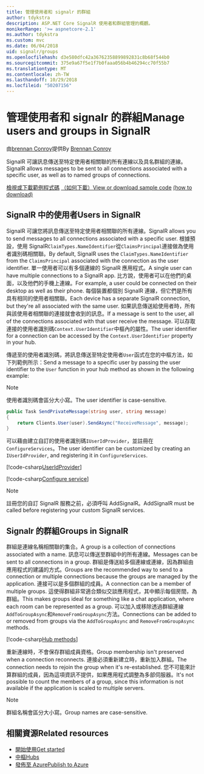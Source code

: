 ```yaml
---
title: 管理使用者和 signalr 的群組
author: tdykstra
description: ASP.NET Core SignalR 使用者和群組管理的概觀。
monikerRange: '>= aspnetcore-2.1'
ms.author: tdykstra
ms.custom: mvc
ms.date: 06/04/2018
uid: signalr/groups
ms.openlocfilehash: d3e580dfc42a36762358899892831c8b68f544b0
ms.sourcegitcommit: 375e9a67f5e1f7b0faaa056b4b46294cc70f55b7
ms.translationtype: MT
ms.contentlocale: zh-TW
ms.lasthandoff: 10/29/2018
ms.locfileid: "50207156"
---
```

# <a name="manage-users-and-groups-in-signalr"></a><span data-ttu-id="ce6a1-103">管理使用者和 signalr 的群組</span><span class="sxs-lookup"><span data-stu-id="ce6a1-103">Manage users and groups in SignalR</span></span>

<span data-ttu-id="ce6a1-104">由[brennan Conroy](https://github.com/BrennanConroy)提供</span><span class="sxs-lookup"><span data-stu-id="ce6a1-104">By [Brennan Conroy](https://github.com/BrennanConroy)</span></span>

<span data-ttu-id="ce6a1-105">SignalR 可讓訊息傳送至特定使用者相關聯的所有連線以及具名群組的連線。</span><span class="sxs-lookup"><span data-stu-id="ce6a1-105">SignalR allows messages to be sent to all connections associated with a specific user, as well as to named groups of connections.</span></span>

<span data-ttu-id="ce6a1-106">[檢視或下載範例程式碼](https://github.com/aspnet/Docs/tree/master/aspnetcore/signalr/groups/sample/) [（如何下載）](xref:index#how-to-download-a-sample)</span><span class="sxs-lookup"><span data-stu-id="ce6a1-106">[View or download sample code](https://github.com/aspnet/Docs/tree/master/aspnetcore/signalr/groups/sample/) [(how to download)](xref:index#how-to-download-a-sample)</span></span>

## <a name="users-in-signalr"></a><span data-ttu-id="ce6a1-107">SignalR 中的使用者</span><span class="sxs-lookup"><span data-stu-id="ce6a1-107">Users in SignalR</span></span>

<span data-ttu-id="ce6a1-108">SignalR 可讓您將訊息傳送至特定使用者相關聯的所有連線。</span><span class="sxs-lookup"><span data-stu-id="ce6a1-108">SignalR allows you to send messages to all connections associated with a specific user.</span></span> <span data-ttu-id="ce6a1-109">根據預設，使用 SignalR`ClaimTypes.NameIdentifier`從`ClaimsPrincipal`連接做為使用者識別碼相關聯。</span><span class="sxs-lookup"><span data-stu-id="ce6a1-109">By default, SignalR uses the `ClaimTypes.NameIdentifier` from the `ClaimsPrincipal` associated with the connection as the user identifier.</span></span> <span data-ttu-id="ce6a1-110">單一使用者可以有多個連線的 SignalR 應用程式。</span><span class="sxs-lookup"><span data-stu-id="ce6a1-110">A single user can have multiple connections to a SignalR app.</span></span> <span data-ttu-id="ce6a1-111">比方說，使用者可以在他們的桌面，以及他們的手機上連線。</span><span class="sxs-lookup"><span data-stu-id="ce6a1-111">For example, a user could be connected on their desktop as well as their phone.</span></span> <span data-ttu-id="ce6a1-112">每個裝置都個別 SignalR 連線，但它們是所有具有相同的使用者相關聯。</span><span class="sxs-lookup"><span data-stu-id="ce6a1-112">Each device has a separate SignalR connection, but they're all associated with the same user.</span></span> <span data-ttu-id="ce6a1-113">如果訊息傳送給使用者時，所有與該使用者相關聯的連接就會收到的訊息。</span><span class="sxs-lookup"><span data-stu-id="ce6a1-113">If a message is sent to the user, all of the connections associated with that user receive the message.</span></span> <span data-ttu-id="ce6a1-114">可以存取連接的使用者識別碼`Context.UserIdentifier`中樞內的屬性。</span><span class="sxs-lookup"><span data-stu-id="ce6a1-114">The user identifier for a connection can be accessed by the `Context.UserIdentifier` property in your hub.</span></span>

<span data-ttu-id="ce6a1-115">傳遞至的使用者識別碼，將訊息傳送至特定使用者`User`函式在您的中樞方法，如下列範例所示：</span><span class="sxs-lookup"><span data-stu-id="ce6a1-115">Send a message to a specific user by passing the user identifier to the `User` function in your hub method as shown in the following example:</span></span>

> [!NOTE]
> <span data-ttu-id="ce6a1-116">使用者識別碼會區分大小寫。</span><span class="sxs-lookup"><span data-stu-id="ce6a1-116">The user identifier is case-sensitive.</span></span>

```csharp
public Task SendPrivateMessage(string user, string message)
{
    return Clients.User(user).SendAsync("ReceiveMessage", message);
}
```

<span data-ttu-id="ce6a1-117">可以藉由建立自訂的使用者識別碼`IUserIdProvider`，並註冊在`ConfigureServices`。</span><span class="sxs-lookup"><span data-stu-id="ce6a1-117">The user identifier can be customized by creating an `IUserIdProvider`, and registering it in `ConfigureServices`.</span></span>

[!code-csharp[UserIdProvider](groups/sample/customuseridprovider.cs?range=4-10)]

[!code-csharp[Configure service](groups/sample/startup.cs?range=21-22,39-42)]

> [!NOTE]
> <span data-ttu-id="ce6a1-118">註冊您的自訂 SignalR 服務之前，必須呼叫 AddSignalR。</span><span class="sxs-lookup"><span data-stu-id="ce6a1-118">AddSignalR must be called before registering your custom SignalR services.</span></span>

## <a name="groups-in-signalr"></a><span data-ttu-id="ce6a1-119">Signalr 的群組</span><span class="sxs-lookup"><span data-stu-id="ce6a1-119">Groups in SignalR</span></span>

<span data-ttu-id="ce6a1-120">群組是連線名稱相關聯的集合。</span><span class="sxs-lookup"><span data-stu-id="ce6a1-120">A group is a collection of connections associated with a name.</span></span> <span data-ttu-id="ce6a1-121">訊息可以傳送至群組中的所有連線。</span><span class="sxs-lookup"><span data-stu-id="ce6a1-121">Messages can be sent to all connections in a group.</span></span> <span data-ttu-id="ce6a1-122">群組是傳送給多個連線或連線，因為群組由應用程式的建議的方式。</span><span class="sxs-lookup"><span data-stu-id="ce6a1-122">Groups are the recommended way to send to a connection or multiple connections because the groups are managed by the application.</span></span> <span data-ttu-id="ce6a1-123">連接可以是多個群組的成員。</span><span class="sxs-lookup"><span data-stu-id="ce6a1-123">A connection can be a member of multiple groups.</span></span> <span data-ttu-id="ce6a1-124">這使得群組非常適合類似交談應用程式，其中顯示每個房間，為群組。</span><span class="sxs-lookup"><span data-stu-id="ce6a1-124">This makes groups ideal for something like a chat application, where each room can be represented as a group.</span></span> <span data-ttu-id="ce6a1-125">可以加入或移除透過群組連線`AddToGroupAsync`和`RemoveFromGroupAsync`方法。</span><span class="sxs-lookup"><span data-stu-id="ce6a1-125">Connections can be added to or removed from groups via the `AddToGroupAsync` and `RemoveFromGroupAsync` methods.</span></span>

[!code-csharp[Hub methods](groups/sample/hubs/chathub.cs?range=15-27)]

<span data-ttu-id="ce6a1-126">重新連線時，不會保存群組成員資格。</span><span class="sxs-lookup"><span data-stu-id="ce6a1-126">Group membership isn't preserved when a connection reconnects.</span></span> <span data-ttu-id="ce6a1-127">連接必須重新建立時，重新加入群組。</span><span class="sxs-lookup"><span data-stu-id="ce6a1-127">The connection needs to rejoin the group when it's re-established.</span></span> <span data-ttu-id="ce6a1-128">您不可能來計算群組的成員，因為這項資訊不提供，如果應用程式調整為多部伺服器。</span><span class="sxs-lookup"><span data-stu-id="ce6a1-128">It's not possible to count the members of a group, since this information is not available if the application is scaled to multiple servers.</span></span>

> [!NOTE]
> <span data-ttu-id="ce6a1-129">群組名稱會區分大小寫。</span><span class="sxs-lookup"><span data-stu-id="ce6a1-129">Group names are case-sensitive.</span></span>

## <a name="related-resources"></a><span data-ttu-id="ce6a1-130">相關資源</span><span class="sxs-lookup"><span data-stu-id="ce6a1-130">Related resources</span></span>

* [<span data-ttu-id="ce6a1-131">開始使用</span><span class="sxs-lookup"><span data-stu-id="ce6a1-131">Get started</span></span>](xref:tutorials/signalr)
* [<span data-ttu-id="ce6a1-132">中樞</span><span class="sxs-lookup"><span data-stu-id="ce6a1-132">Hubs</span></span>](xref:signalr/hubs)
* [<span data-ttu-id="ce6a1-133">發佈至 Azure</span><span class="sxs-lookup"><span data-stu-id="ce6a1-133">Publish to Azure</span></span>](xref:signalr/publish-to-azure-web-app)
